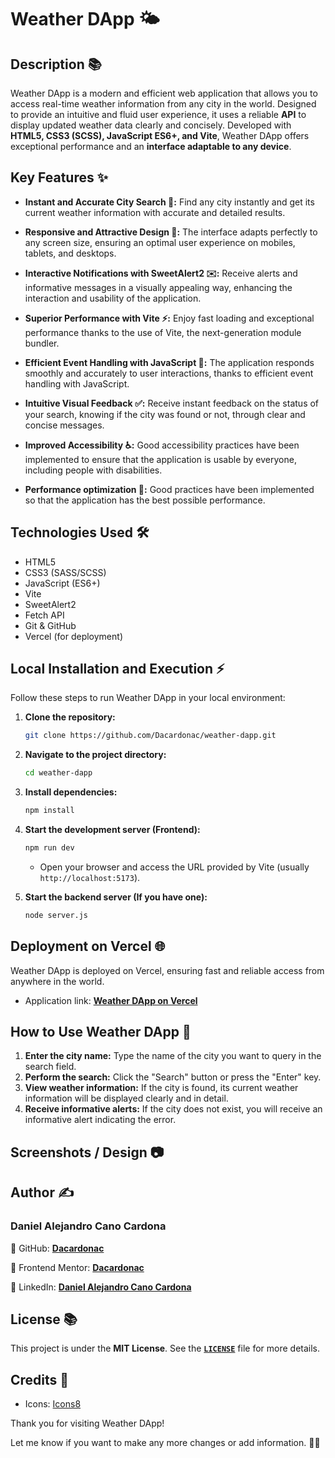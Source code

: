 # Weather DApp ️🌤️

## Description 📚

Weather DApp is a modern and efficient web application that allows you to access real-time weather information from any city in the world. Designed to provide an intuitive and fluid user experience, it uses a reliable **API** to display updated weather data clearly and concisely. Developed with **HTML5, CSS3 (SCSS), JavaScript ES6+, and Vite**, Weather DApp offers exceptional performance and an **interface adaptable to any device**.

## Key Features ✨

* **Instant and Accurate City Search 🔎:** Find any city instantly and get its current weather information with accurate and detailed results.

* **Responsive and Attractive Design 📱:** The interface adapts perfectly to any screen size, ensuring an optimal user experience on mobiles, tablets, and desktops.

* **Interactive Notifications with SweetAlert2 ✉️:** Receive alerts and informative messages in a visually appealing way, enhancing the interaction and usability of the application.

* **Superior Performance with Vite ⚡:** Enjoy fast loading and exceptional performance thanks to the use of Vite, the next-generation module bundler.

* **Efficient Event Handling with JavaScript 🚀:** The application responds smoothly and accurately to user interactions, thanks to efficient event handling with JavaScript.

* **Intuitive Visual Feedback ✅:** Receive instant feedback on the status of your search, knowing if the city was found or not, through clear and concise messages.

* **Improved Accessibility ♿:** Good accessibility practices have been implemented to ensure that the application is usable by everyone, including people with disabilities.

* **Performance optimization 🎉:** Good practices have been implemented so that the application has the best possible performance.

## Technologies Used ️🛠️

* HTML5
* CSS3 (SASS/SCSS)
* JavaScript (ES6+)
* Vite
* SweetAlert2
* Fetch API
* Git & GitHub
* Vercel (for deployment)

## Local Installation and Execution ⚡

Follow these steps to run Weather DApp in your local environment:

1.  **Clone the repository:**

    ```bash
    git clone https://github.com/Dacardonac/weather-dapp.git
    ```

2.  **Navigate to the project directory:**

    ```bash
    cd weather-dapp
    ```

3.  **Install dependencies:**

    ```bash
    npm install
    ```

4.  **Start the development server (Frontend):**

    ```bash
    npm run dev
    ```

    * Open your browser and access the URL provided by Vite (usually `http://localhost:5173`).
5.  **Start the backend server (If you have one):**
    ```bash
    node server.js
    ```

## Deployment on Vercel 🌐

Weather DApp is deployed on Vercel, ensuring fast and reliable access from anywhere in the world.

* Application link: **[Weather DApp on Vercel]()**

## How to Use Weather DApp 📄

1.  **Enter the city name:** Type the name of the city you want to query in the search field.
2.  **Perform the search:** Click the "Search" button or press the "Enter" key.
3.  **View weather information:** If the city is found, its current weather information will be displayed clearly and in detail.
4.  **Receive informative alerts:** If the city does not exist, you will receive an informative alert indicating the error.

## Screenshots / Design ️📷



## Author ✍️
### Daniel Alejandro Cano Cardona

📌 GitHub: **[Dacardonac](https://github.com/Dacardonac)**

📌 Frontend Mentor: **[Dacardonac](https://www.frontendmentor.io/profile/Dacardonac)**

📌 LinkedIn: **[Daniel Alejandro Cano Cardona](https://www.linkedin.com/in/daniel-alejandro-cano-cardona/)**

## License 📚

This project is under the **MIT License**. See the **[`LICENSE`](./LICENSE)** file for more details.

## Credits 🙌

* Icons: [Icons8](https://icons8.com/)

Thank you for visiting Weather DApp!

Let me know if you want to make any more changes or add information. 🚀😃